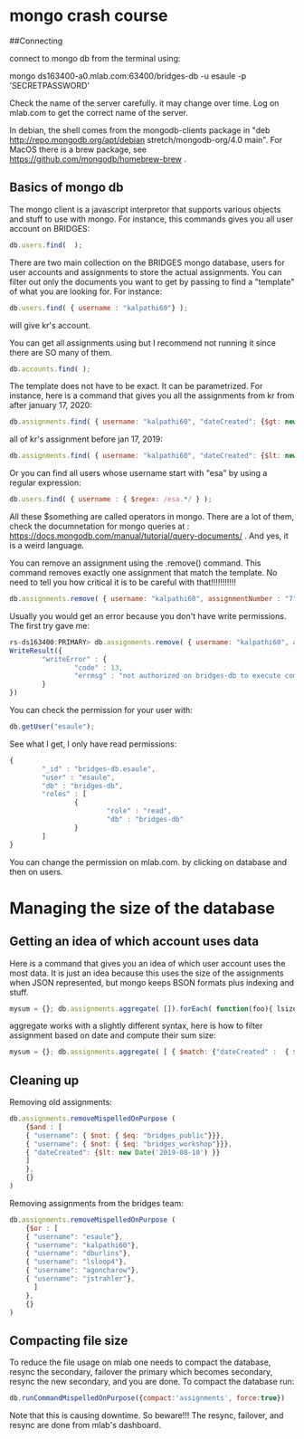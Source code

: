 
# mongo crash course

##Connecting

connect to mongo db from the terminal using:

mongo ds163400-a0.mlab.com:63400/bridges-db -u esaule -p 'SECRETPASSWORD'

Check the name of the server carefully. it may change over time. Log on mlab.com to get the correct name of the server.

In debian, the shell comes from the mongodb-clients package in "deb http://repo.mongodb.org/apt/debian stretch/mongodb-org/4.0 main". For MacOS there is a brew package, see https://github.com/mongodb/homebrew-brew .

## Basics of mongo db

The mongo client is a javascript interpretor that supports various objects and stuff to use with mongo. For instance, this commands gives you all user account on BRIDGES:

```javascript
db.users.find(  );
```

There are two main collection on the BRIDGES mongo database, users for user accounts and assignments to store the actual assignments. You can filter out only the documents you want to get by passing to find a "template" of what you are looking for. For instance:

```javascript
db.users.find( { username : "kalpathi60"} );
```

will give kr's account.

You can get all assignments using but I recommend not running it since there are SO many of them.

```javascript
db.accounts.find( );
```

The template does not have to be exact. It can be parametrized. For instance, here is a command that gives you all the assignments from kr from after january 17, 2020:

```javascript
db.assignments.find( { username: "kalpathi60", "dateCreated": {$gt: new Date('2020-01-17') } }  );
```

all of kr's assignment before jan 17, 2019:

```javascript
db.assignments.find( { username: "kalpathi60", "dateCreated": {$lt: new Date('2019-01-17') } }  );
```

Or you can find all users whose username start with "esa" by using a regular expression:

```javascript
db.users.find( { username : { $regex: /esa.*/ } );
```

All these $something are called operators in mongo. There are a lot of them, check the documnetation for mongo queries at : https://docs.mongodb.com/manual/tutorial/query-documents/ . And yes, it is a weird language.

You can remove an assignment using the .remove() command. This command removes exactly one assignment that match the template. No need to tell you how critical it is to be careful with that!!!!!!!!!!!

```javascript
db.assignments.remove( { username: "kalpathi60", assignmentNumber : "7" } , {justOne: true} );
```

Usually you would get an error because you don't have write permissions. The first try gave me:

```javascript
rs-ds163400:PRIMARY> db.assignments.remove( { username: "kalpathi60", assignmentNumber : "7" } , {justOne: true} );
WriteResult({
        "writeError" : {
                "code" : 13,
                "errmsg" : "not authorized on bridges-db to execute command { delete: \"assignments\", deletes: [ { q: { username: \"kalpathi60\", assignmentNumber: \"7\" }, limit: 1.0 } ], ordered: true, $db: \"bridges-db\" }"
        }
})
```

You can check the permission for your user with:

```javascript
db.getUser("esaule");
```

See what I get, I only have read permissions:

```javascript
{
        "_id" : "bridges-db.esaule",
        "user" : "esaule",
        "db" : "bridges-db",
        "roles" : [
                {
                        "role" : "read",
                        "db" : "bridges-db"
                }
        ]
}
```

You can change the permission on mlab.com. by clicking on database and then on users.

# Managing the size of the database

## Getting an idea of which account uses data

Here is a command that gives you an idea of which user account uses the most data. It is just an idea because this uses the size of the assignments when JSON represented, but mongo keeps BSON formats plus indexing and stuff.

```javascript
mysum = {}; db.assignments.aggregate( []).forEach( function(foo){ lsize = JSON.stringify(foo).length; if (foo.email in mysum  ) {mysum[foo.email] += lsize} else { mysum[foo.email]=lsize;; } }  ); mysum;
```

aggregate works with a slightly different syntax, here is how to filter assignment based on date and compute their sum size:

```javascript
mysum = {}; db.assignments.aggregate( [ { $match: {"dateCreated" :  { $gt : new Date('2020-01-15')}  }} ]).forEach( function(foo){ lsize = JSON.stringify(foo).length; if (foo.email in mysum  ) {mysum[foo.email] += lsize} else { mysum[foo.email]=lsize;; } }  ); mysum;
```

## Cleaning up

Removing old assignments:

```javascript
db.assignments.removeMispelledOnPurpose (
    {$and : [
	{ "username": { $not: { $eq: "bridges_public"}}},
	{ "username": { $not: { $eq: "bridges_workshop"}}},
	{ "dateCreated": {$lt: new Date('2019-08-10') }}
    ]
    },
    {}
)
```

Removing assignments from the bridges team:

```javascript
db.assignments.removeMispelledOnPurpose (
    {$or : [
	{ "username": "esaule"},
	{ "username": "kalpathi60"},
	{ "username": "dburlins"},
	{ "username": "lsloop4"},
	{ "username": "agoncharow"},
	{ "username": "jstrahler"},
      ]
    },
    {}
)
```

## Compacting file size

To reduce the file usage on mlab one needs to compact the database, resync the secondary, failover the primary which becomes secondary, resync the new secondary, and you are done. To compact the database run:

```javascript
db.runCommandMispelledOnPurpose({compact:'assignments', force:true})
```

Note that this is causing downtime. So beware!!! The resync, failover, and resync are done from mlab's dashboard.


